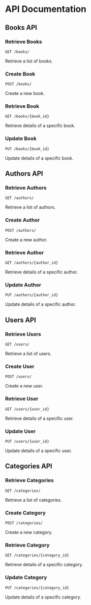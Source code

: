
# API Documentation

## Books API

### Retrieve Books
```
GET /books/
```
Retrieve a list of books.

### Create Book
```
POST /books/
```
Create a new book.

### Retrieve Book
```
GET /books/{book_id}
```
Retrieve details of a specific book.

### Update Book
```
PUT /books/{book_id}
```
Update details of a specific book.

## Authors API

### Retrieve Authors
```
GET /authors/
```
Retrieve a list of authors.

### Create Author
```
POST /authors/
```
Create a new author.

### Retrieve Author
```
GET /authors/{author_id}
```
Retrieve details of a specific author.

### Update Author
```
PUT /authors/{author_id}
```
Update details of a specific author.

## Users API

### Retrieve Users
```
GET /users/
```
Retrieve a list of users.

### Create User
```
POST /users/
```
Create a new user.

### Retrieve User
```
GET /users/{user_id}
```
Retrieve details of a specific user.

### Update User
```
PUT /users/{user_id}
```
Update details of a specific user.

## Categories API

### Retrieve Categories
```
GET /categories/
```
Retrieve a list of categories.

### Create Category
```
POST /categories/
```
Create a new category.

### Retrieve Category
```
GET /categories/{category_id}
```
Retrieve details of a specific category.

### Update Category
```
PUT /categories/{category_id}
```
Update details of a specific category.
```
